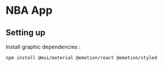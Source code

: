 # NBA App

## Setting up

Install graphic dependencies :

```bash
npm install @mui/material @emotion/react @emotion/styled
```
